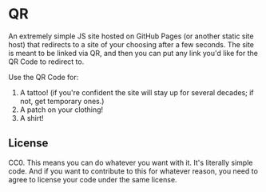 # QR

An extremely simple JS site hosted on GitHub Pages (or another static site host) that redirects to a site of your choosing after a few seconds. The site is meant to be linked via QR, and then you can put any link you'd like for the QR Code to redirect to.

Use the QR Code for:
1. A tattoo! (if you're confident the site will stay up for several decades; if not, get temporary ones.)
2. A patch on your clothing!
3. A shirt!

## License
CC0. This means you can do whatever you want with it. It's literally simple code.
And if you want to contribute to this for whatever reason, you need to agree to license your code under the same license.

